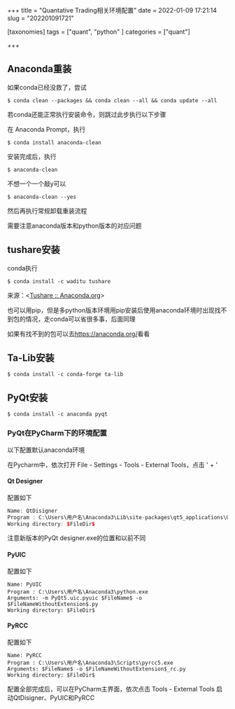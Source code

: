 +++
title = "Quantative Trading相关环境配置"
date = 2022-01-09 17:21:14
slug = "202201091721"

[taxonomies]
tags = ["quant", "python" ]
categories = ["quant"]

+++

<!-- more -->

## Anaconda重装

如果conda已经没救了，尝试

```
$ conda clean --packages && conda clean --all && conda update --all
```

若conda还能正常执行安装命令，则跳过此步执行以下步骤



在 Anaconda Prompt，执行

```
$ conda install anaconda-clean
```

安装完成后，执行

```
$ anaconda-clean
```

不想一个一个敲y可以

```
$ anaconda-clean --yes
```

然后再执行常规卸载重装流程

需要注意anaconda版本和python版本的对应问题



## tushare安装

conda执行

```
$ conda install -c waditu tushare
```

来源：<[Tushare :: Anaconda.org](https://anaconda.org/waditu/tushare)>

也可以用pip，但是多python版本环境用pip安装后使用anaconda环境时出现找不到包的情况，走conda可以省很多事，后面同理

如果有找不到的包可以去<https://anaconda.org/>看看



## Ta-Lib安装

```
$ conda install -c conda-forge ta-lib
```



## PyQt安装

```
$ conda install -c anaconda pyqt
```



### PyQt在PyCharm下的环境配置

以下配置默认anaconda环境

在Pycharm中，依次打开 File - Settings - Tools - External Tools，点击 ' + ' 

#### Qt Designer

配置如下

```cpp
Name: QtDisigner
Program : C:\Users\用户名\Anaconda3\Lib\site-packages\qt5_applications\Qt\bin\designer.exe
Working directory: $FileDir$
```

注意新版本的PyQt designer.exe的位置和以前不同

#### PyUIC

配置如下

```
Name: PyUIC
Program : C:\Users\用户名\Anaconda3\python.exe
Arguments: -m PyQt5.uic.pyuic $FileName$ -o $FileNameWithoutExtension$.py
Working directory: $FileDir$
```

#### PyRCC

配置如下

```
Name: PyRCC
Program : C:\Users\用户名\Anaconda3\Scripts\pyrcc5.exe
Arguments: $FileName$ -o $FileNameWithoutExtension$_rc.py
Working directory: $FileDir$
```

配置全部完成后，可以在PyCharm主界面，依次点击 Tools - External Tools 启动QtDisigner、PyUIC和PyRCC
